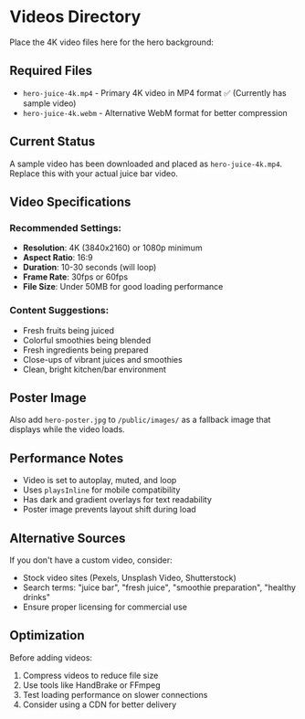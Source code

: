 # Videos Directory

Place the 4K video files here for the hero background:

## Required Files

- `hero-juice-4k.mp4` - Primary 4K video in MP4 format ✅ (Currently has sample video)
- `hero-juice-4k.webm` - Alternative WebM format for better compression

## Current Status

A sample video has been downloaded and placed as `hero-juice-4k.mp4`. Replace this with your actual juice bar video.

## Video Specifications

### Recommended Settings:
- **Resolution**: 4K (3840x2160) or 1080p minimum
- **Aspect Ratio**: 16:9
- **Duration**: 10-30 seconds (will loop)
- **Frame Rate**: 30fps or 60fps
- **File Size**: Under 50MB for good loading performance

### Content Suggestions:
- Fresh fruits being juiced
- Colorful smoothies being blended
- Fresh ingredients being prepared
- Close-ups of vibrant juices and smoothies
- Clean, bright kitchen/bar environment

## Poster Image

Also add `hero-poster.jpg` to `/public/images/` as a fallback image that displays while the video loads.

## Performance Notes

- Video is set to autoplay, muted, and loop
- Uses `playsInline` for mobile compatibility
- Has dark and gradient overlays for text readability
- Poster image prevents layout shift during load

## Alternative Sources

If you don't have a custom video, consider:
- Stock video sites (Pexels, Unsplash Video, Shutterstock)
- Search terms: "juice bar", "fresh juice", "smoothie preparation", "healthy drinks"
- Ensure proper licensing for commercial use

## Optimization

Before adding videos:
1. Compress videos to reduce file size
2. Use tools like HandBrake or FFmpeg
3. Test loading performance on slower connections
4. Consider using a CDN for better delivery
